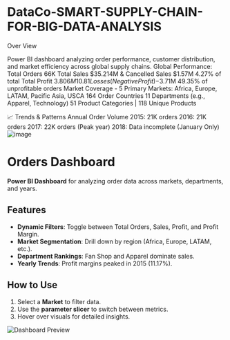 # DataCo-SMART-SUPPLY-CHAIN-FOR-BIG-DATA-ANALYSIS
Over View

Power BI dashboard analyzing order performance, customer distribution, and market efficiency across global supply chains.
Global Performance:
Total Orders	66K	
Total Sales	$35.214M	& Cancelled Sales	$1.57M	4.27% of total
Total Profit	$3.806M	10.81% margin
Losses (Negative Profit)	-$3.71M	49.35% of unprofitable orders
Market Coverage -
5 Primary Markets: Africa, Europe, LATAM, Pacific Asia, USCA
164 Order Countries
11 Departments (e.g., Apparel, Technology)
51 Product Categories | 118 Unique Products

📈 Trends & Patterns
Annual Order Volume
2015: 21K orders
2016: 21K orders
2017: 22K orders (Peak year)
2018: Data incomplete (January Only)
![image](https://github.com/user-attachments/assets/4fa0a1f8-70a3-45f4-8ee5-34919021fb40)

# Orders Dashboard  
**Power BI Dashboard** for analyzing order data across markets, departments, and years.  

## Features  
- **Dynamic Filters**: Toggle between Total Orders, Sales, Profit, and Profit Margin.  
- **Market Segmentation**: Drill down by region (Africa, Europe, LATAM, etc.).  
- **Department Rankings**: Fan Shop and Apparel dominate sales.  
- **Yearly Trends**: Profit margins peaked in 2015 (11.17%).  

## How to Use  
1. Select a **Market** to filter data.  
2. Use the **parameter slicer** to switch between metrics.  
3. Hover over visuals for detailed insights.  

![Dashboard Preview](link_to_screenshot.png)  



